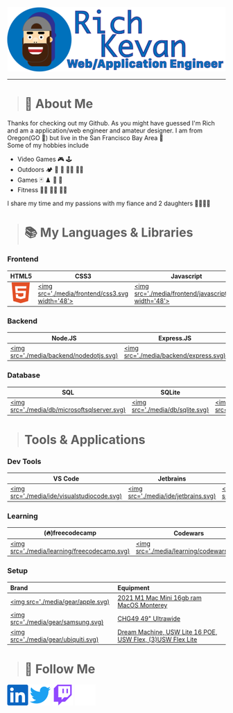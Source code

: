 <img src="./media/avatar.png" width="800">

---
> # :information_desk_person: About Me
Thanks for checking out my Github. As you might have guessed I'm Rich and am a application/web engineer and amateur designer. I am from Oregon(GO :duck:) but live in the San Francisco Bay Area :bridge_at_night:  
Some of my hobbies include  
- Video Games :video_game: :joystick:  
- Outdoors :camping: :diving_mask: :flying_disc: :climbing_man: :rowing_man:  
- Games :black_joker: :chess_pawn: :game_die: :jigsaw:
- Fitness :weight_lifting_man: :lotus_position_man: :running_man:

I share my time and my passions with my fiance and 2 daughters :family_man_woman_girl_girl:

> # :books: My Languages & Libraries
### Frontend
| HTML5 | CSS3 | Javascript | React | Redux | Gatsby | Angular |
|---|---|---|---|---|---|---|
|[<img src='./media/frontend/html5.svg' width='48'>](#Frontend)|[<img src='./media/frontend/css3.svg width='48'>](#Frontend)|[<img src='./media/frontend/javascript.svg width='48'>](#Frontend)|[<img src='./media/frontend/react.svg width='48'>](#Frontend)|[<img src='./media/frontend/redux.svg width='48'>](#Frontend)|[<img src='./media/frontend/gatsby.svg width='48'>](#Frontend) |[<img src='./media/frontend/angular.svg width='48'>](#Frontend) |

### Backend
| Node.JS | Express.JS | Next.js | Python | Django |
|---|---|---|---|---|
|[<img src='./media/backend/nodedotjs.svg)](#Backend)   |[<img src='./media/backend/express.svg)](#Backend)   |[<img src='./media/backend/nextdotjs.svg)](#Backend)   |[<img src='./media/backend/python.svg)](#Backend)  |[<img src='./media/backend/django.svg)](#Backend)   |  

### Database
| SQL | SQLite | PostgreSQL | Mongo |
|---|---|---|---|
|[<img src='./media/db/microsoftsqlserver.svg)](#Database)|[<img src='./media/db/sqlite.svg)](#Database)|[<img src='./media/db/postgresql.svg)](#Database)|[<img src='./media/db/mongodb.svg)](#Database)|

> # Tools & Applications
### Dev Tools
|VS Code|Jetbrains|Web Storm|Pycharm|Github|Digital Ocean|
|---|---|---|---|---|---|
|[<img src='./media/ide/visualstudiocode.svg)](#Mytools)|[<img src='./media/ide/jetbrains.svg)](#Mytools)|[<img src='./media/ide/webstorm.svg)](#Mytools)|[<img src='./media/ide/pycharm.svg)](#Mytools)|[<img src='./media/ide/github.svg)](#Mytools)|[<img src='./media/ide/digitalocean.svg)](#Mytools)|

### Learning
|(:fire:)freecodecamp|Codewars|Udemy|HumbleBundle|
|---|---|---|---|
|[<img src='./media/learning/freecodecamp.svg)](#learning)|[<img src='./media/learning/codewars.svg)](#learning)|[<img src='./media/learning/udemy.svg)](#learning)|[<img src='./media/learning/humblebundle.svg)](#learning)|

### Setup
|Brand|Equipment|
|:---|:---|
|[<img src='./media/gear/apple.svg)](#setup)| [2021 M1 Mac Mini 16gb ram MacOS Monterey](#) |
|[<img src='./media/gear/samsung.svg)](#setup)| [CHG49 49" Ultrawide](#)  |
|[<img src='./media/gear/ubiquiti.svg)](#setup)| [Dream Machine, USW Lite 16 POE, USW Flex, (3)USW Flex Lite](#) |




> # :newspaper: Follow Me
[<img src="./media/social/linkedin.svg" width="48">](https://www.linkedin.com/in/rich-kevan/)
[<img src="./media/social/twitter.svg" width="48">](https://twitter.com/intent/follow?screen_name=richkevan)
[<img src="./media/social/twitch.svg" width="48">](https://www.twitch.tv/richkevan)
[<img src="./media/social/devdotto.svg" width="48">](https://dev.to/richkevan)


